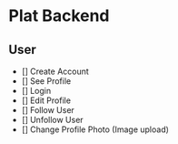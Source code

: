 # Plat Backend

## User
- [] Create Account
- [] See Profile
- [] Login 
- [] Edit Profile
- [] Follow User
- [] Unfollow User
- [] Change Profile Photo (Image upload)
